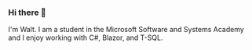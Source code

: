 ### Hi there 👋

I'm Walt. I am a student in the Microsoft Software and Systems Academy and I enjoy working with C#, Blazor, and T-SQL.

